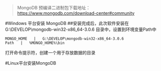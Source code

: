 > MongoDB 预编译二进制包下载地址：https://www.mongodb.com/download-center#community

#Windows 平台安装 MongoDB
##安装完成后，此次软件安装在G:\DEVELOP\mongodb-win32-x86_64-3.0.6 目录中，设置到环境变量Path中
```table
MONGO_HOME   |   G:\DEVELOP\mongodb-win32-x86_64-3.0.6
Path   |   %MONGO_HOME%\bin
```
打开命令提示符，创建一个用于存放数据的目录

#Linux平台安装MongoDB